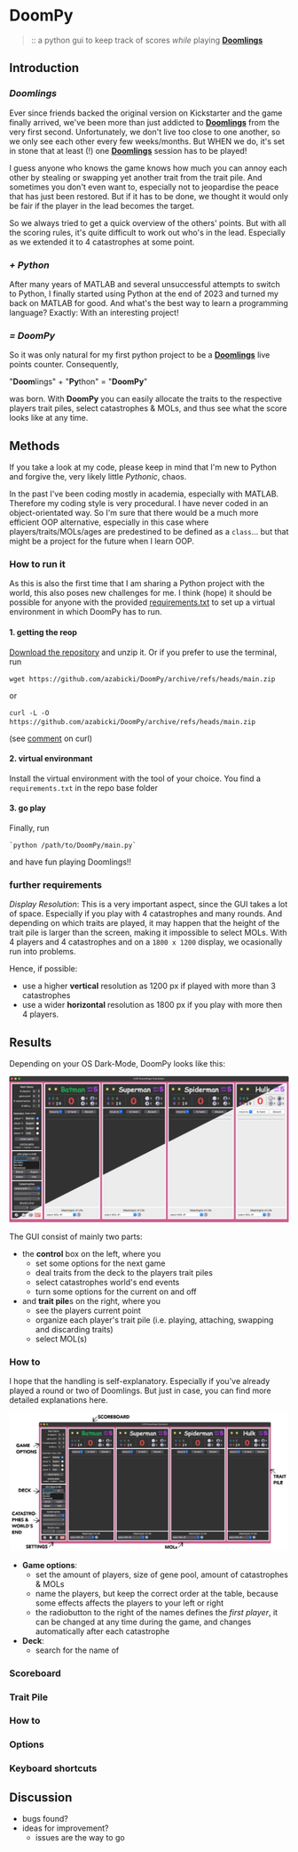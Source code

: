 # DoomPy

>:: a python gui to keep track of scores _while_ playing [**Doomlings**](https://doomlings.com/)


## Introduction

### _Doomlings_
Ever since friends backed the original version on Kickstarter and the game finally arrived, we've been more than just addicted to [**Doomlings**](https://doomlings.com/) from the very first second. Unfortunately, we don't live too close to one another, so we only see each other every few weeks/months. But WHEN we do, it's set in stone that at least (!) one [**Doomlings**](https://doomlings.com/) session has to be played!

I guess anyone who knows the game knows how much you can annoy each other by stealing or swapping yet another trait from the trait pile. And sometimes you don't even want to, especially not to jeopardise the peace that has just been restored. But if it has to be done, we thought it would only be fair if the player in the lead becomes the target. 

So we always tried to get a quick overview of the others' points. But with all the scoring rules, it's quite difficult to work out who's in the lead. Especially as we extended it to 4 catastrophes at some point.

### _+ Python_

After many years of MATLAB and several unsuccessful attempts to switch to Python, I finally started using Python at the end of 2023 and turned my back on MATLAB for good. And what's the best way to learn a programming language? Exactly: With an interesting project! 

### _= DoomPy_

So it was only natural for my first python project to be a [**Doomlings**](https://doomlings.com/) live points counter. Consequently,

"**Doom**lings" + "**Py**thon" = "**DoomPy**" 

was born. With **DoomPy** you can easily allocate the traits to the respective players trait piles, select catastrophes & MOLs, and thus see what the score looks like at any time.

## Methods

If you take a look at my code, please keep in mind that I'm new to Python and forgive the, very likely little _Pythonic_, chaos.

In the past I've been coding mostly in academia, especially with MATLAB. Therefore my coding style is very procedural. I have never coded in an object-orientated way. So I'm sure that there would be a much more efficient OOP alternative, especially in this case where players/traits/MOLs/ages are predestined to be defined as a `class`... but that might be a project for the future when I learn OOP.

### How to run it

As this is also the first time that I am sharing a Python project with the world, this also poses new challenges for me. 
I think (hope) it should be possible for anyone with the provided [requirements.txt](./requirements.txt) to set up a virtual environment in which DoomPy has to run.

#### 1. getting the reop

[Download the repository][zip] and unzip it. Or if you prefer to use the terminal, run


    wget https://github.com/azabicki/DoomPy/archive/refs/heads/main.zip  

or 

    curl -L -O https://github.com/azabicki/DoomPy/archive/refs/heads/main.zip

(see [comment](https://askubuntu.com/questions/939830/how-to-download-a-github-repo-as-zip-using-command-line/1236771#comment2125069_1236771) on curl)

#### 2. virtual environmant

Install the virtual environment with the tool of your choice. You find a `requirements.txt` in the repo base folder

#### 3. go play

Finally, run 

    `python /path/to/DoomPy/main.py`

and have fun playing Doomlings!!

### further requirements

_Display Resolution_: This is a very important aspect, since the GUI takes a lot of space. Especially if you play with 4 catastrophes and many rounds. And depending on which traits are played, it may happen that the height of the trait pile is larger than the screen, making it impossible to select MOLs. With 4 players and 4 catastrophes and on a `1800 x 1200` display, we ocasionally run into problems.

Hence, if possible:

 - use a higher **vertical** resolution as 1200 px if played with more than 3 catastrophes 
 - use a wider **horizontal** resolution as 1800 px if you play with more then 4 players. 


## Results

Depending on your OS Dark-Mode, DoomPy looks like this:

![GUI](misc/gui.jpg)

The GUI consist of mainly two parts:

- the **control** box on the left, where you
  - set some options for the next game
  - deal traits from the deck to the players trait piles
  - select catastrophes world's end events
  - turn some options for the current on and off  
- and **trait pile**s on the right, where you 
  - see the players current point
  - organize each player's trait pile (i.e. playing, attaching, swapping and discarding traits)
  - select MOL(s)

### How to

I hope that the handling is self-explanatory. Especially if you've already played a round or two of Doomlings. But just in case, you can find more detailed explanations here.

![GUI_with_Controls](misc/how_to.jpg)

- **Game options**:
  - set the amount of players, size of gene pool, amount of catastrophes & MOLs
  - name the players, but keep the correct order at the table, because some effects affects the players to your left or right
  - the radiobutton to the right of the names defines the _first player_, it can be changed at any time during the game, and changes automatically after each catastrophe
- **Deck**:
  - search for the name of 

### Scoreboard

### Trait Pile

### How to
 

### Options


### Keyboard shortcuts


## Discussion

- bugs found? 
- ideas for improvement?
  - issues are the way to go


[zip]: https://github.com/azabicki/DoomPy/archive/refs/heads/main.zip